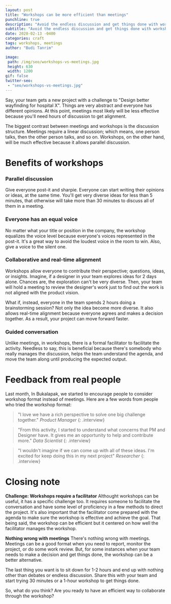 ```yaml
---
layout: post
title: "Workshops can be more efficient than meetings"
punchline: true
description: "Avoid the endless discussion and get things done with workshops"
subtitle: "Avoid the endless discussion and get things done with workshops"
date: 2020-02-13 -0400
categories: craft
tags: workshops, meetings
author: "Budi Tanrim"

image:
 path: /img/seo/workshops-vs-meetings.jpg
 height: 630
 width: 1200
gif: false
twitter-seo: 
 - "seo/workshops-vs-meetings.jpg"
---
```


Say, your team gets a new project with a challenge to "Design better wayfinding for hospital X". Things are very abstract and everyone has different opinions. At this point, meetings most likely will be less effective because you'll need hours of discussion to get alignment.

The biggest contrast between meetings and workshops is the discussion structure. Meetings require a linear discussion; which means, one person talks, then the other person talks, and so on. Workshops, on the other hand, will be much effective because it allows parallel discussion.

# Benefits of workshops

### Parallel discussion
Give everyone post-it and sharpie. Everyone can start writing their opinions or ideas, at the same time. You'll get very diverse ideas for less than 5 minutes, that otherwise will take more than 30 minutes to discuss all of them in a meeting.

### Everyone has an equal voice
No matter what your title or position in the company, the workshop equalizes the voice level because everyone's voices represented in the post-it. It's a great way to avoid the loudest voice in the room to win. Also, give a voice to the silent one.

### Collaborative and real-time alignment
Workshops allow everyone to contribute their perspective; questions, ideas, or insights. Imagine, if a designer in your team explores ideas for 2 days alone. Chances are, the exploration can't be very diverse. Then, your team will hold a meeting to review the designer's work just to find out the work is not aligned with the product vision.

What if, instead, everyone in the team spends 2 hours doing a brainstorming session? Not only the idea become more diverse. It also allows real-time alignment because everyone agrees and makes a decision together. As a result, your project can move forward faster.

### Guided conversation
Unlike meetings, in workshops, there is a formal facilitator to facilitate the activity. Needless to say, this is beneficial because there's somebody who really manages the discussion, helps the team understand the agenda, and move the team along until producing the expected output.

# Feedback from real people
Last month, In Bukalapak, we started to encourage people to consider workshop format instead of meetings. Here are a few words from people who tried the workshop format:
> "I love we have a rich perspective to solve one big challenge together."
> <cite>Product Manager</cite>
{: .interview}

> "From this activity, I started to understand what concerns that PM and Designer have. It gives me an opportunity to help and contribute more."
> <cite>Data Scientist</cite>
{: .interview}

> "I wouldn't imagine if we can come up with all of these ideas. I'm excited for keep doing this in my next project"
> <cite>Researcher</cite>
{: .interview}

# Closing note

**Challenge: Workshops require a facilitator**
Althought workshops can be useful, it has a specific challenge too. It requires someone to facilitate the conversation and have some level of proficiency in a few methods to direct the project. It's also important that the facilitator come prepared with the agenda to make sure the workshop is effective and achieve the goal. That being said, the workshop can be efficient but it centered on how well the facilitator manages the workshop.

**Nothing wrong with meetings**
There's nothing wrong with meetings. Meetings can be a good format when you need to report, monitor the project, or do some work review. But, for some instances when your team needs to make a decision and get things done, the workshop can be a better alternative.

The last thing you want is to sit down for 1-2 hours and end up with nothing other than debates or endless discussion. Share this with your team and start trying 30 minutes or a 1-hour workshop to get things done.

So, what do you think? Are you ready to have an efficient way to collaborate through the workshop?
